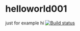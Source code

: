# helloworld001
just for example
hi
[![Build status](https://test0615.vsts.me/tess/_apis/build/status/tess-CI (1))](https://test0615.vsts.me/tess/_apis/build/latest/tess-CI (1))
